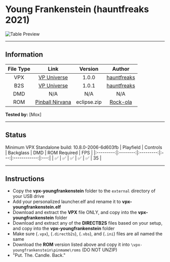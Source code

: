 # Young Frankenstein (hauntfreaks 2021)

![Table Preview](https://vpuniverse.com/screenshots/monthly_2021_10/YF_DT_screenshot.jpg.e3a0919a4a6c99705a905d2412397326.jpg)

---

## Information
| File Type | Link | Version | Author | 
|:---------:|:----:|:-------:|:------:|
| VPX | [VP Universe](https://vpuniverse.com/files/file/7656-young-frankenstein-hauntfreaks-2021-107-only/) | 1.0.0 | [hauntfreaks](https://vpuniverse.com/profile/5216-hauntfreaks/) |
| B2S | [VP Universe](https://vpuniverse.com/forums/files/file/7653-young-frankenstein-hauntfreaks-2021-2-and-3-screen-b2s/) | 1.0.1 | [hauntfreaks](https://vpuniverse.com/profile/5216-hauntfreaks/) |
| DMD | N/A | N/A | N/A |
| ROM | [Pinball Nirvana](https://pinballnirvana.com/forums/resources/eclipse.1763/) | eclipse.zip | [Rock-ola](https://pinballnirvana.com/forums/members/rock-ola.1/) |

**Tested by:** [Mox]

---

## Status 
Minimum VPX Standalone build: 10.8.0-2006-6d603fb
| Playfield | Controls | Backglass | DMD | ROM Required | FPS | 
|:---------:|:--------:|:---------:|:---:|:------------:|:---:|
| :white_check_mark: | :white_check_mark: | :white_check_mark: | :white_check_mark: | :white_check_mark: | 35 |

---

## Instructions
- Copy the **vpx-youngfrankenstein** folder to the `external` directory of your USB drive
- Add your personalized launcher.elf and rename it to **vpx-youngfrankenstein.elf**
- Download and extract the **VPX** file ONLY, and copy into the **vpx-youngfrankenstein** folder
- Download and extract any of the **DIRECTB2S** files based on your setup, and copy into the **vpx-youngfrankenstein** folder
- Make sure (`.vpx`), (`.directb2s`), (`.vbs`), and (`.ini`) files are all named the same
- Download the **ROM** version listed above and copy it into `\vpx-youngfrankenstein\pinmame\roms` (DO NOT UNZIP)
- "Put. The. Candle. Back."